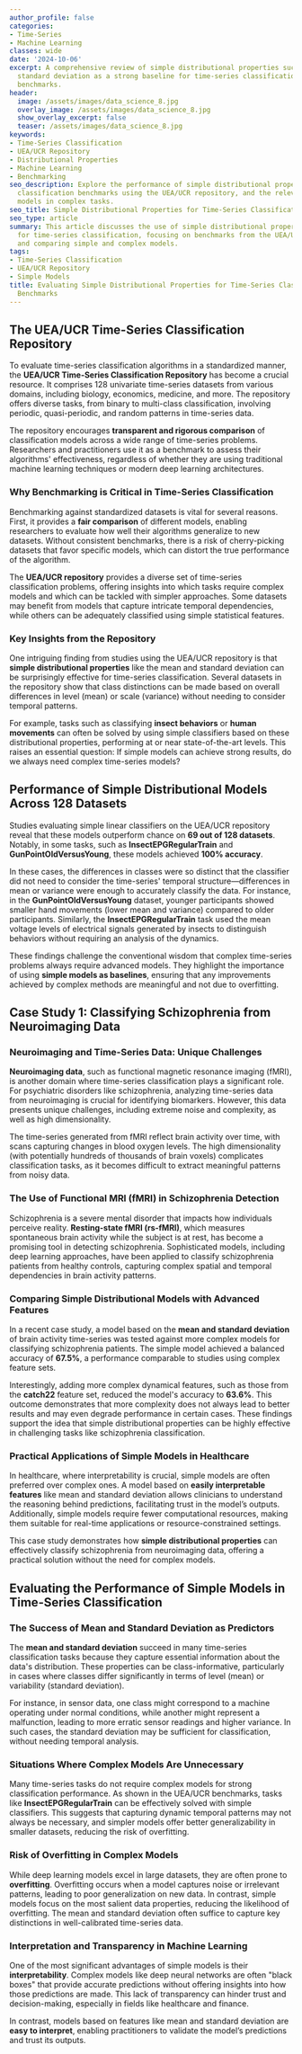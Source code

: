 ```yaml
---
author_profile: false
categories:
- Time-Series
- Machine Learning
classes: wide
date: '2024-10-06'
excerpt: A comprehensive review of simple distributional properties such as mean and
  standard deviation as a strong baseline for time-series classification in standardized
  benchmarks.
header:
  image: /assets/images/data_science_8.jpg
  overlay_image: /assets/images/data_science_8.jpg
  show_overlay_excerpt: false
  teaser: /assets/images/data_science_8.jpg
keywords:
- Time-Series Classification
- UEA/UCR Repository
- Distributional Properties
- Machine Learning
- Benchmarking
seo_description: Explore the performance of simple distributional properties in time-series
  classification benchmarks using the UEA/UCR repository, and the relevance of these
  models in complex tasks.
seo_title: Simple Distributional Properties for Time-Series Classification Benchmarks
seo_type: article
summary: This article discusses the use of simple distributional properties as a baseline
  for time-series classification, focusing on benchmarks from the UEA/UCR repository
  and comparing simple and complex models.
tags:
- Time-Series Classification
- UEA/UCR Repository
- Simple Models
title: Evaluating Simple Distributional Properties for Time-Series Classification
  Benchmarks
---
```


## The UEA/UCR Time-Series Classification Repository

To evaluate time-series classification algorithms in a standardized manner, the **UEA/UCR Time-Series Classification Repository** has become a crucial resource. It comprises 128 univariate time-series datasets from various domains, including biology, economics, medicine, and more. The repository offers diverse tasks, from binary to multi-class classification, involving periodic, quasi-periodic, and random patterns in time-series data.

The repository encourages **transparent and rigorous comparison** of classification models across a wide range of time-series problems. Researchers and practitioners use it as a benchmark to assess their algorithms' effectiveness, regardless of whether they are using traditional machine learning techniques or modern deep learning architectures.

### Why Benchmarking is Critical in Time-Series Classification

Benchmarking against standardized datasets is vital for several reasons. First, it provides a **fair comparison** of different models, enabling researchers to evaluate how well their algorithms generalize to new datasets. Without consistent benchmarks, there is a risk of cherry-picking datasets that favor specific models, which can distort the true performance of the algorithm.

The **UEA/UCR repository** provides a diverse set of time-series classification problems, offering insights into which tasks require complex models and which can be tackled with simpler approaches. Some datasets may benefit from models that capture intricate temporal dependencies, while others can be adequately classified using simple statistical features.

### Key Insights from the Repository

One intriguing finding from studies using the UEA/UCR repository is that **simple distributional properties** like the mean and standard deviation can be surprisingly effective for time-series classification. Several datasets in the repository show that class distinctions can be made based on overall differences in level (mean) or scale (variance) without needing to consider temporal patterns.

For example, tasks such as classifying **insect behaviors** or **human movements** can often be solved by using simple classifiers based on these distributional properties, performing at or near state-of-the-art levels. This raises an essential question: If simple models can achieve strong results, do we always need complex time-series models?

## Performance of Simple Distributional Models Across 128 Datasets

Studies evaluating simple linear classifiers on the UEA/UCR repository reveal that these models outperform chance on **69 out of 128 datasets**. Notably, in some tasks, such as **InsectEPGRegularTrain** and **GunPointOldVersusYoung**, these models achieved **100% accuracy**.

In these cases, the differences in classes were so distinct that the classifier did not need to consider the time-series' temporal structure—differences in mean or variance were enough to accurately classify the data. For instance, in the **GunPointOldVersusYoung** dataset, younger participants showed smaller hand movements (lower mean and variance) compared to older participants. Similarly, the **InsectEPGRegularTrain** task used the mean voltage levels of electrical signals generated by insects to distinguish behaviors without requiring an analysis of the dynamics.

These findings challenge the conventional wisdom that complex time-series problems always require advanced models. They highlight the importance of using **simple models as baselines**, ensuring that any improvements achieved by complex methods are meaningful and not due to overfitting.

## Case Study 1: Classifying Schizophrenia from Neuroimaging Data

### Neuroimaging and Time-Series Data: Unique Challenges

**Neuroimaging data**, such as functional magnetic resonance imaging (fMRI), is another domain where time-series classification plays a significant role. For psychiatric disorders like schizophrenia, analyzing time-series data from neuroimaging is crucial for identifying biomarkers. However, this data presents unique challenges, including extreme noise and complexity, as well as high dimensionality.

The time-series generated from fMRI reflect brain activity over time, with scans capturing changes in blood oxygen levels. The high dimensionality (with potentially hundreds of thousands of brain voxels) complicates classification tasks, as it becomes difficult to extract meaningful patterns from noisy data.

### The Use of Functional MRI (fMRI) in Schizophrenia Detection

Schizophrenia is a severe mental disorder that impacts how individuals perceive reality. **Resting-state fMRI (rs-fMRI)**, which measures spontaneous brain activity while the subject is at rest, has become a promising tool in detecting schizophrenia. Sophisticated models, including deep learning approaches, have been applied to classify schizophrenia patients from healthy controls, capturing complex spatial and temporal dependencies in brain activity patterns.

### Comparing Simple Distributional Models with Advanced Features

In a recent case study, a model based on the **mean and standard deviation** of brain activity time-series was tested against more complex models for classifying schizophrenia patients. The simple model achieved a balanced accuracy of **67.5%**, a performance comparable to studies using complex feature sets.

Interestingly, adding more complex dynamical features, such as those from the **catch22** feature set, reduced the model's accuracy to **63.6%**. This outcome demonstrates that more complexity does not always lead to better results and may even degrade performance in certain cases. These findings support the idea that simple distributional properties can be highly effective in challenging tasks like schizophrenia classification.

### Practical Applications of Simple Models in Healthcare

In healthcare, where interpretability is crucial, simple models are often preferred over complex ones. A model based on **easily interpretable features** like mean and standard deviation allows clinicians to understand the reasoning behind predictions, facilitating trust in the model’s outputs. Additionally, simple models require fewer computational resources, making them suitable for real-time applications or resource-constrained settings.

This case study demonstrates how **simple distributional properties** can effectively classify schizophrenia from neuroimaging data, offering a practical solution without the need for complex models.

## Evaluating the Performance of Simple Models in Time-Series Classification

### The Success of Mean and Standard Deviation as Predictors

The **mean and standard deviation** succeed in many time-series classification tasks because they capture essential information about the data's distribution. These properties can be class-informative, particularly in cases where classes differ significantly in terms of level (mean) or variability (standard deviation).

For instance, in sensor data, one class might correspond to a machine operating under normal conditions, while another might represent a malfunction, leading to more erratic sensor readings and higher variance. In such cases, the standard deviation may be sufficient for classification, without needing temporal analysis.

### Situations Where Complex Models Are Unnecessary

Many time-series tasks do not require complex models for strong classification performance. As shown in the UEA/UCR benchmarks, tasks like **InsectEPGRegularTrain** can be effectively solved with simple classifiers. This suggests that capturing dynamic temporal patterns may not always be necessary, and simpler models offer better generalizability in smaller datasets, reducing the risk of overfitting.

### Risk of Overfitting in Complex Models

While deep learning models excel in large datasets, they are often prone to **overfitting**. Overfitting occurs when a model captures noise or irrelevant patterns, leading to poor generalization on new data. In contrast, simple models focus on the most salient data properties, reducing the likelihood of overfitting. The mean and standard deviation often suffice to capture key distinctions in well-calibrated time-series data.

### Interpretation and Transparency in Machine Learning

One of the most significant advantages of simple models is their **interpretability**. Complex models like deep neural networks are often "black boxes" that provide accurate predictions without offering insights into how those predictions are made. This lack of transparency can hinder trust and decision-making, especially in fields like healthcare and finance.

In contrast, models based on features like mean and standard deviation are **easy to interpret**, enabling practitioners to validate the model’s predictions and trust its outputs.
